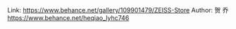Link: https://www.behance.net/gallery/109901479/ZEISS-Store
Author: 贺 乔 https://www.behance.net/heqiao_lyhc746
